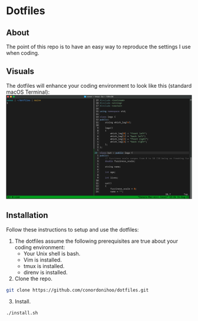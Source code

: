 # Dotfiles
## About
The point of this repo is to have an easy way to reproduce the settings I use when coding.
## Visuals
The dotfiles will enhance your coding environment to look like this (standard macOS Terminal):
![Alt text](./demo.png?raw=True "Title")
## Installation
Follow these instructions to setup and use the dotfiles:
1. The dotfiles assume the following prerequisites are true about your coding environment:
    * Your Unix shell is bash.
    * Vim is installed.
    * tmux is installed.
    * direnv is installed.
2. Clone the repo.
  ```sh
  git clone https://github.com/conordonihoo/dotfiles.git
  ```
3. Install.
  ```sh
  ./install.sh
  ```
